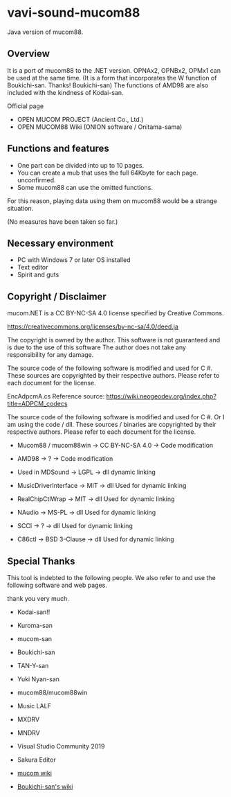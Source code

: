 # vavi-sound-mucom88

Java version of mucom88.

## Overview

It is a port of mucom88 to the .NET version.
OPNAx2, OPNBx2, OPMx1 can be used at the same time.
(It is a form that incorporates the W function of Boukichi-san. Thanks! Boukichi-san)
The functions of AMD98 are also included with the kindness of Kodai-san.

Official page

 - OPEN MUCOM PROJECT (Ancient Co., Ltd.)
 - OPEN MUCOM88 Wiki (ONION software / Onitama-sama)

## Functions and features

 - One part can be divided into up to 10 pages.
 - You can create a mub that uses the full 64Kbyte for each page. unconfirmed.
 - Some mucom88 can use the omitted functions.

For this reason, playing data using them on mucom88 would be a strange situation.

(No measures have been taken so far.)

## Necessary environment

 - PC with Windows 7 or later OS installed
 - Text editor
 - Spirit and guts

## Copyright / Disclaimer

mucom.NET is a CC BY-NC-SA 4.0 license specified by Creative Commons.

 https://creativecommons.org/licenses/by-nc-sa/4.0/deed.ja

The copyright is owned by the author.
This software is not guaranteed and is due to the use of this software
The author does not take any responsibility for any damage.

The source code of the following software is modified and used for C #.
These sources are copyrighted by their respective authors.
Please refer to each document for the license.

 EncAdpcmA.cs Reference source: https://wiki.neogeodev.org/index.php?title=ADPCM_codecs

The source code of the following software is modified and used for C #.
Or I am using the code / dll.
These sources / binaries are copyrighted by their respective authors.
Please refer to each document for the license.

 - Mucom88 / mucom88win -> CC BY-NC-SA 4.0 -> Code modification
 - AMD98 -> ? -> Code modification

 - Used in MDSound -> LGPL -> dll dynamic linking
 - MusicDriverInterface -> MIT -> dll Used for dynamic linking
 - RealChipCtlWrap -> MIT -> dll Used for dynamic linking
 - NAudio -> MS-PL -> dll Used for dynamic linking
 - SCCI -> ? -> dll Used for dynamic linking
 - C86ctl -> BSD 3-Clause -> dll Used for dynamic linking

## Special Thanks

This tool is indebted to the following people. We also refer to and use the following software and web pages.

thank you very much.

 - Kodai-san!!
 - Kuroma-san
 - mucom-san
 - Boukichi-san
 - TAN-Y-san
 - Yuki Nyan-san

 - mucom88/mucom88win
 - Music LALF
 - MXDRV
 - MNDRV
 - Visual Studio Community 2019
 - Sakura Editor

 - [mucom wiki](https://github.com/MUCOM88/mucom88/wiki)
 - [Boukichi-san's wiki](https://github.com/BouKiCHi/mucom88/wiki)